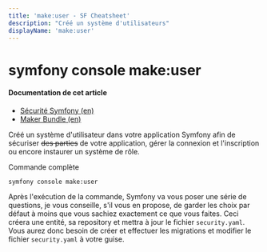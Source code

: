 ```yaml
---
title: 'make:user - SF Cheatsheet'
description: "Créé un système d'utilisateurs"
displayName: 'make:user'
---
```


# symfony console make:user
#### **Documentation de cet article**
- [Sécurité Symfony (en)](https://symfony.com/doc/current/security.html#the-user)
- [Maker Bundle (en)](https://symfony.com/bundles/SymfonyMakerBundle/current/index.html)

Créé un système d'utilisateur dans votre application Symfony afin de sécuriser ~~des parties~~ de votre application, gérer la connexion et l'inscription ou encore instaurer un système de rôle.

Commande complète
```shell
symfony console make:user
```

Après l'exécution de la commande, Symfony va vous poser une série de questions, je vous conseille, s'il vous en propose, de garder les choix par défaut à moins que vous sachiez exactement ce que vous faites. Ceci créera une entité, sa repository et mettra à jour le fichier `security.yaml`. Vous aurez donc besoin de créer et effectuer les migrations et modifier le fichier `security.yaml` à votre guise.